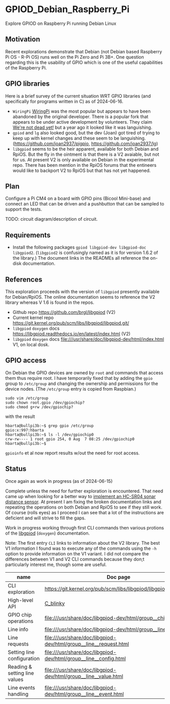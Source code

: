 # GPIOD_Debian_Raspberry_Pi

Explore GPIOD on Raspberry Pi running Debian Linux

## Motivation

Recent explorations demonstrate that Debian (not Debian based Raspberry Pi OS - R-Pi OS) runs well on the Pi Zero and Pi 3B+. One question regarding this is the usability of GPIO which is one of the useful capabilities of the Raspberry Pi.

## GPIO libraries

Here is a brief survey of the current situation WRT GPIO libraries (and specifically for programs written in C) as of 2024-06-16.

* `WiringPi` [WiringPi](http://wiringpi.com/) was the most popular but appears to have been abandoned by the original developer. There is a popular fork that appears to be under active development by volunteers. They claim [We're not dead yet!](https://github.com/WiringPi/WiringPi/discussions/202) but a year ago it looked like it was languishing.
* `gpiod` and `lg` also looked good, but the dev (Joan) got tired of trying to keep up with kernel changes and these seem to be languishing. (<https://github.com/joan2937/pigpio>, <https://github.com/joan2937/lg>)
* `libgpiod` seems to be the heir apparent, available for both Debian and RpiOS. But the fly in the ointment is that there is a V2 avaiable, but not for us. At present V2 is only available on Debian in the experimental repo. There has been mention in the RpiOS forums that the entineers would like to backport V2 to RpiOS but that has not yet happened.

## Plan

Configure a Pi CM4 on a board with GPIO pins (Bicool Mini-base) and connect an LED that can be driven and a pushbutton that can be sampled to support the tests.

TODO: circuit diagram/description of circuit.

## Requirements

* Install the following packages `gpiod libgpiod-dev libgpiod-doc libgpiod2`. (`libgpiod2` is confusingly named as it is for version 1.6.2 of the library.) The document links in the READMEs all reference the on-disk documentation.

## References

This exploration proceeds with the version of `libgpiod` presently available for Debian/RpiOS. The online documentation seems to reference the V2 library whereas V 1.6 is found in the repos.

* Github repo <https://github.com/brgl/libgpiod> (V2)
* Current kernel repo <https://git.kernel.org/pub/scm/libs/libgpiod/libgpiod.git/>
* `libgpiod` `doxygen` docs <https://libgpiod.readthedocs.io/en/latest/index.html> (V2)
* `libgpiod` `doxygen` docs <file:///usr/share/doc/libgpiod-dev/html/index.html> V1, on local dosk.

## GPIO access

On Debian the GPIO devices are owned by `root` and commands that access them thus require root. I have temporarily fixed that by adding the `gpio` group to `/etc/group` and changing the ownership and permissions for the device nodes. (The `/etc/group` entry is copied from Raspbian.)

```text
sudo vim /etc/group
sudo chown root.gpio /dev/gpiochip?
sudo chmod g+rw /dev/gpiochip?
```

with the result

```text
hbarta@bullpi3b:~$ grep gpio /etc/group
gpio:x:997:hbarta
hbarta@bullpi3b:~$ ls -l /dev/gpiochip0
crw-rw---- 1 root gpio 254, 0 Aug  7 08:25 /dev/gpiochip0
hbarta@bullpi3b:~$ 
```

`gpioinfo` et al now report results w/out the need for root access.

## Status 

Once again as work in progress (as of 2024-06-15)

Complete unless the need for further exploration is encountered. That need came up when looking for a better way to [implement an HC-SR04 sonar distance sensor](https://github.com/HankB/interrupt-driven-HC-SR04). At present I am fixing the broken documentation links and repeating the operations on both Debian and RpiOS to see if they still work. Of course (rolls eyes) as I proceed I can see that a lot of the instructions are deficient and will strive to fill the gaps.

Work in progress working through first CLI commands then various protions of the [libgpiod](https://libgpiod.readthedocs.io/en/latest/index.html) (`doxygen`) documentation.

Note: The first entry `CLI` links to information about the V2 library. The best V1 information I found was to execute any of the commands using the `-h` option to provide information on the V1 variant. I did not compare the differences between V1 and V2 CLI commands because they don;t particularly interest me, though some are useful.

|name|Doc page|dir|status|
|---|---|---|---|
|CLI exploration|<https://git.kernel.org/pub/scm/libs/libgpiod/libgpiod.git/about/>|`CLI`|done|
|High-level API|[C_blinky](file:///usr/share/doc/libgpiod-dev/html/group__high__level.html)||done|
|GPIO chip operations|<file:///usr/share/doc/libgpiod-dev/html/group__chips.html>|`chip_operations`|done|
|Line info|<file:///usr/share/doc/libgpiod-dev/html/group__line__info.html>|`line_info`|done|
|Line requests|<file:///usr/share/doc/libgpiod-dev/html/group__line__request.html>|`line_request`|done|
|Setting line configuration|<file:///usr/share/doc/libgpiod-dev/html/group__line__config.html>|`line_config`|done|
|Reading & setting line values|<file:///usr/share/doc/libgpiod-dev/html/group__line__value.html>|`line_IO`|done|
|Line events handling|<file:///usr/share/doc/libgpiod-dev/html/group__line__event.html>|`line_events`|done|
